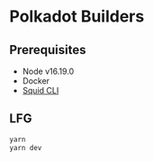 # Polkadot Builders

## Prerequisites

- Node v16.19.0
- Docker
- [Squid CLI](https://docs.subsquid.io/squid-cli/installation/)

## LFG

```bash
yarn
yarn dev
```
